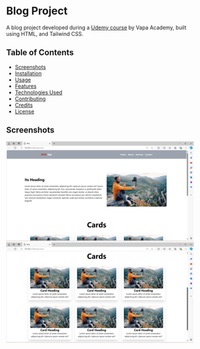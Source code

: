 # Blog Project

A blog project developed during a [Udemy course](https://www.udemy.com/share/10aCfs3@G08F29ltQr9YhVVqXXuC5hnQkxQLAayz1akjOtP5iQVqTFvR2Vg2m2IdVZsC2ANV/) by Vapa Academy, built using HTML, and Tailwind CSS.

## Table of Contents

- [Screenshots](#screenshots)
- [Installation](#installation)
- [Usage](#usage)
- [Features](#features)
- [Technologies Used](#technologies-used)
- [Contributing](#contributing)
- [Credits](#credits)
- [License](#license)

## Screenshots

![Homepage](ui/home.png)
![Cards Page](ui/cards.png)

<!--
## Installation

To set up this project locally, follow these steps:
1. Clone the repository:
  ```
   git clone https://github.com/anandyelloju/udemy-blog-vapaacademy.git
  ```
2. Navigate to the project directory:
  ```
   cd udemy-blog-vapaacademy
  ``` 
3. Open the `index.html` file in your web browser to view the blog.

## Usage

After installation, you can view and edit the blog directly in your web browser. The blog includes several sections:

- **Home:** Displays recent blog posts.
- **Post Page:** Detailed view of individual blog posts.
- **Archive:** Lists all blog posts by date.
- **Contact:** Form for visitors to reach out.

**Example:** Adding a New Blog Post\
To add a new blog post, update the `index.html` file and create a new HTML file for the post:

```html
<div class="post-card">
  <img src="./post1.png" alt="Post 1">
  <div class="post-info">
    <h3>Blog Post Title</h3>
    <p>A short description of the blog post content.</p>
    <a href="post1.html" target="_blank" class="post-link">Read More</a>
  </div>
</div>
```

## Features

- **Blog Post Management:** Easily add, edit, and delete blog posts.
- **Responsive Design:** The blog is fully responsive and works on all devices.

## Technologies Used

- **HTML:** Markup language for creating web pages.
- **Tailwind CSS:** Utility-first CSS framework for styling.

[![My Skills](https://skillicons.dev/icons?i=html,tailwindcss,,vscode,github)](https://skillicons.dev)

## Contributing

Contributions are always welcome! - If you have suggestions or improvements.

## Credits

[Vapa Academy](https://www.udemy.com/user/mst-shobnom-mosthary/): Instructor of the Udemy course.

## License

This project is licensed under the [MIT License](https://choosealicense.com/licenses/mit/) - see the [LICENSE](https://github.com/anandyelloju/udemy-blog-vapaacademy/blob/main/LICENSE) file for details.
-->
